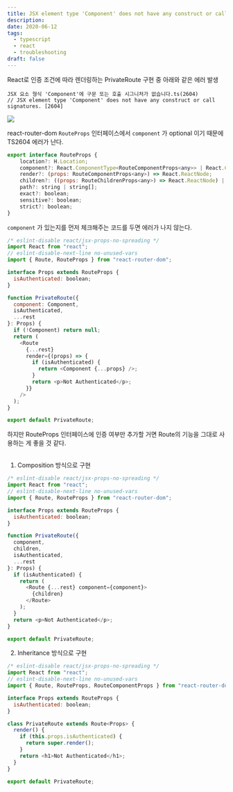 ```yaml
---
title: JSX element type 'Component' does not have any construct or call signatures
description: 
date: 2020-06-12
tags:
  - typescript
  - react
  - troubleshooting
draft: false
---
```

React로 인증 조건에 따라 렌더링하는 PrivateRoute 구현 중 아래와 같은 에러 발생

```
JSX 요소 형식 'Component'에 구문 또는 호출 시그니처가 없습니다.ts(2604)
// JSX element type 'Component' does not have any construct or call signatures. [2604]
```

![](https://blog.kakaocdn.net/dn/cvWJlf/btqENAvKsnn/j4x9To2rN14zoDcODyqqd0/img.png)

react-router-dom `RouteProps` 인터페이스에서 `component` 가 optional 이기 때문에 TS2604 에러가 난다.

```js
export interface RouteProps {
    location?: H.Location;
    component?: React.ComponentType<RouteComponentProps<any>> | React.ComponentType<any>;
    render?: (props: RouteComponentProps<any>) => React.ReactNode;
    children?: ((props: RouteChildrenProps<any>) => React.ReactNode) | React.ReactNode;
    path?: string | string[];
    exact?: boolean;
    sensitive?: boolean;
    strict?: boolean;
}
```

`component` 가 있는지를 먼저 체크해주는 코드를 두면 에러가 나지 않는다.

```js
/* eslint-disable react/jsx-props-no-spreading */
import React from "react";
// eslint-disable-next-line no-unused-vars
import { Route, RouteProps } from "react-router-dom";

interface Props extends RouteProps {
  isAuthenticated: boolean;
}

function PrivateRoute({
  component: Component,
  isAuthenticated,
  ...rest
}: Props) {
  if (!Component) return null;
  return (
    <Route
      {...rest}
      render={(props) => {
        if (isAuthenticated) {
          return <Component {...props} />;
        }
        return <p>Not Authenticated</p>;
      }}
    />
  );
}

export default PrivateRoute;
```

하지만 RouteProps 인터페이스에 인증 여부만 추가할 거면 Route의 기능을 그대로 사용하는 게 좋을 것 같다.  
   
1. Composition 방식으로 구현

```js
/* eslint-disable react/jsx-props-no-spreading */
import React from "react";
// eslint-disable-next-line no-unused-vars
import { Route, RouteProps } from "react-router-dom";

interface Props extends RouteProps {
  isAuthenticated: boolean;
}

function PrivateRoute({
  component,
  children,
  isAuthenticated,
  ...rest
}: Props) {
  if (isAuthenticated) {
    return (
      <Route {...rest} component={component}>
        {children}
      </Route>
    );
  }
  return <p>Not Authenticated</p>;
}

export default PrivateRoute;
```

2. Inheritance 방식으로 구현

```js
/* eslint-disable react/jsx-props-no-spreading */
import React from "react";
// eslint-disable-next-line no-unused-vars
import { Route, RouteProps, RouteComponentProps } from "react-router-dom";

interface Props extends RouteProps {
  isAuthenticated: boolean;
}

class PrivateRoute extends Route<Props> {
  render() {
    if (this.props.isAuthenticated) {
      return super.render();
    }
    return <h1>Not Authenticated</h1>;
  }
}

export default PrivateRoute;
```

